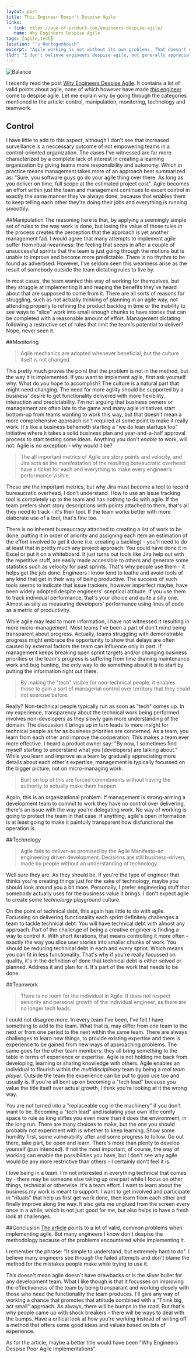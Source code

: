 ```yaml
---
layout: post
title: This Engineer Doesn't Despise Agile
links: 
 - link: https://age-of-product.com/engineers-despise-agile/
   name: Why Engineers Despise Agile
tags: [agile,tech]
location: "'s Hertogenbosch"
excerpt: "Agile working is not without its own problems. That doesn't mean that engineers necessarily dislike it for what it offers."
tldr: "I don't believe engineers despise agile, but generally appreciate what it tries to accomplish. Like any way of working, it's hard to get right, takes a lot of effort and will continue to do so as the world around the team evolves. Don't blame the method if you're struggling. You get a new chance to improve every 2 or so weeks."
---
```

![Balance][balance]

I recently read the post [Why Engineers Despise Agile][why-engineers-despise-agile]. It contains a lot of valid points about agile, none of which however have made [*this* engineer][about] come to despise agile. Let me explain why by going through the categories mentioned in the article: control, manipulation, monitoring, technology and teamwork.

## Control
I have little to add to this aspect, although I don't see that increased surveillance is a neccessary outcome of not empowering teams in a control-oriented organization. The cases I've witnessed are far more characterized by a complete lack of interest in creating a learning organization by giving teams more responsibility and autonomy. Which in practice means management takes more of an approach best summarized as: "Sure, you software guys go do your agile thing over there. As long as you deliver on time, full scope at the estimated project cost". Agile becomes an effort within just the team and management continues to excert control in exactly the same manner they've always done, because that enables them to keep telling each other they're doing their jobs and everything is running smoothly.

##Manipulation
The reasoning here is that, by applying a seemingly simple set of rules to the way work is done, but losing the value of those rules in the process creates the perception that the approach is yet another management fad. I would agree that many attempts to implement agile suffer from ritual-weariness: the feeling that seeps in after a couple of unsuccessful sprints that the team is just going through the motions but is unable to improve and become more predictable. There is no rhythm to be found as advertised. However, I've seldom seen this weariness arise as the result of somebody outside the team dictating rules to live by. 

In most cases, the team wanted this way of working for themselves, but they struggle at implementing it and reaping the benefits they've heard about that are supposed to come from it. There are all sorts of reasons for struggling, such as not actually thinking of planning in an agile way, not attending properly to refining the product backlog in time or the inability to see ways to "slice" work into small enough chunks to have stories that can be completed with a reasonable amount of effort. Management dictating following a restrictive set of rules that limit the team's potential to deliver? Nope, never seen it.

##Monitoring
> Agile mechanics are adopted whenever beneficial, but the culture itself is not changed.

This pretty much proves the point that the problem is not in the method, but the way it is implemented. If you want to implement agile, first ask yourself why. What do you hope to accomplish? The culture is a natural part that might need changing. The need for more agility should be supported by a business' desire to get functionality delivered with more flexibility, interaction and predictability. I'm not arguing that business owners or management are often late to the game and many agile initiatives start bottom-up from teams wanting to work this way, but that doesn't mean a more comprehensive approach isn't required at some point to make it really work. It's like a business behemoth starting a "we do lean startups too" initiative where it takes a solid business plan and year-and-a-half approval process to start testing some ideas. Anything you don't *enable* to work, will not. Agile is no exception - why would it be?

> The all important metrics of Agile are story points and velocity, 
> and Jira acts as the manifestation of the resulting bureaucratic overhead: 
> have a ticket for each and everything to make every engineer’s performance visible.

These *are* the important metrics, but why Jira must become a tool to record bureaucratic overhead, I don't understand. How to use an issue tracking tool is completely up to the team and has nothing to do with agile. If the team prefers short story descriptions with points attached to them, that's all they need to track - it's their tool. If the team works better with more elaborate use of a tool, that's fine too. 

There is no inherent bureaucracy attached to creating a list of work to be done, putting it in order of priority and assigning each item an estimation of the effort involved to get it done (i.e. creating a backlog) - you'll need to do at least that in pretty much any project approach. You could have done it in Excel or put it on a whiteboard. It just turns out tools like Jira help out with the repetitive stuff, are easily made accessible to others and generate some statistics such as velocity for past sprints. That's why people use them - it helps get the job done. Engineers I know tend to loathe and avoid tools of any kind that get in their way of being productive. The success of such tools seems to indicate that issue trackers, however imperfect maybe, have been widely adopted despite engineers' sceptical attitude. If you use them to track individual performance, that's your choice and quite a silly one. Almost as silly as measuring developers' performance using lines of code as a metric of productivity.

While agile may lead to more information, I have not witnessed it resulting in more micro-management. Most teams I've been a part of don't mind being transparent about progress. Actually, teams struggling with demonstrable progress might embrace the opportunity to show that delays are often caused by external factors the team can influence only in part. If management keeps breaking open sprint targets and/or changing business priorities or the team's progress is suffering from time draining maintenance work and bug hunting, the only way to do something about it is to start by putting the information right out there.

> By making the "tech" visible for non-technical people, it enables those to gain a sort of managerial control over territory that they could not exercise before.

Really? Non-technical people typically run as soon as "tech" comes up. In my experience, transparency about the technical work being performed involves non-developers as they slowly gain more understanding of the domain. The discussion it brings up in turn leads to more insight for technical people as far as business priorities are concerned. As a team, you learn from each other and improve the cooperation. This makes a team ever more effective. I heard a product owner say: "By now, I sometimes find myself starting to understand what you [developers] are talking about." While you learn and improve as a team by gradually appreciating more details about each other's expertise, management is typically focussed on the bigger picture, not on micro-managing work.

> Built on top of this are forced commitments without having the authority to actually make them happen.

Again, this is an organizational problem. If management is strong-arming a development team to commit to work they have no control over delivering, there's an issue with the way you're delegating work. No way of working is going to protect the team in that case. If anything, agile's open information is at least going to make it painfully transparent how disfunctional the operation is.

##Technology

> Agile fails to deliver–as promised by the Agile Manifesto–an engineering driven development. Decisions are still business-driven, made by people without an understanding of technology.

Well sure they are. As they should be. If you're the type of engineer that thinks you're creating things just for the sake of technology, maybe you should look around you a bit more. Personally, I prefer engineering stuff that somebody actually uses for the business value it brings. I don't expect agile to create some *technolorgy* playground culture.

On the point of technical debt, this again has little to do with agile. Focussing on delivering functionality each sprint definitely challenges a team to tackle technical debt. You will have technical debt with almost any approach. Part of the challenge of being a creative engineer is finding a way to control it. With short iterations, that means controlling it more often - exactly the way you slice user stories into smaller chunks of work. You should be reducing technical debt in each and every sprint. Which means you can fit in less functionality. That's why if you're really focussed on quality, it's in the definition of done that technical debt is either solved or planned. Address it and plan for it. It's part of the work that needs to be done.

##Teamwork

> There is no room for the individual in Agile. It does not respect seniority and personal growth of the individual engineer, as there are no longer tech leads.

I could not disagree more. In every team I've been, I've felt I have something to add to the team. What that is, may differ from one team to the next or from one period to the next within the same team. There are always challenges to learn new things, to provide existing expertise and there is experience to be gained from new ways of approaching problems. The same goes for the other team members: they all bring something to the table in terms of experience or expertise. Agile is not holding me back from developing, learning or sharing knowledge with others. Agile enables an individual to flourish within the *multidisciplinary* team by being a *real team player*. Outside the team the experience can be put to good use too and usually is. If you're all bent up on becoming a "tech lead" because you value the title itself over actual growth, I think you're looking at it the wrong way. 

You are not turned into a "replaceable cog in the machinery" if you don't want to be. Becoming a "tech lead" and isolating your own little comfy space to rule as king stifles you even more than it does the environment, in the long run. There are many choices to make, but the one you should probably not experiment with is whether to keep learning. Show some humility first, some vulnerability after and some progress to follow. Go out there, take part, be open and learn. There's more than plenty to develop yourself (pun intended). If not the most important, of course, the way of working can enable the possibilities you have, but I don't see why agile would be any more restrictive than others - I certainly don't feel it is.

I love being in a team. I'm not interested in everything technical that comes by - there may be someone else taking up one part while I focus on other things, technical or otherwise. It's a team effort. I want to learn about the business my work is meant to support. I want to get involved and participate in "rituals" that help us first get work done, then learn from each other and finally improve along the way. It also gets me unglued from the screen every once in a while, which is not just good for me, but also helps to have a fresh look at challenges.

##Conclusion
[The article][why-engineers-despise-agile] points to a lot of valid, common problems when implementing agile. But many engineers I know don't despise the methodology because of the problems encountered while implementing it. 

I remember the phrase: "It simple to understand, but extremely hard to do". I believe many engineers see through the failed attempts and don't blame the method for the mistakes people make while trying to use it. 

This doesn't mean agile doesn't have drawbacks or is the silver bullet for any development team. What I like though is that it focusses on improving the effectiveness of the team by being transparant and working closely with those who need the functionality the team produces. I'll give any way of working a chance that promotes that attitude combined with a "Think big, act small" approach. As always, there will be bumps in the road. But that's why people came up with shock breakers - there will be ways to deal with the bumps. Have a critical look at how you're working instead of writing off a method that offers some good ideas and values based on lots of experience.

As for the article, maybe a better title would have been "Why Engineers Despise Poor Agile Implementations". 

[balance]: ../../../assets/images/posts/balance.jpg  "Balance"
[why-engineers-despise-agile]: https://age-of-product.com/engineers-despise-agile/ "Why Engineers Despise Agile"
[about]: ../../../about.html "About"
